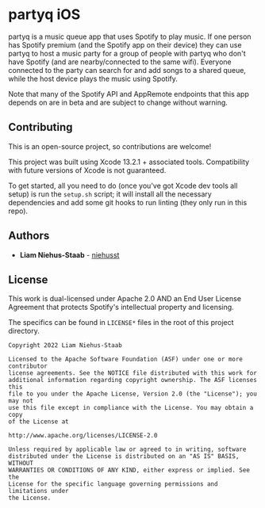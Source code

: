 # partyq iOS

partyq is a music queue app that uses Spotify to play music. If one person has Spotify premium (and the Spotify app on their device) they can use partyq to host a music party for a group of people with partyq who don't have Spotify (and are nearby/connected to the same wifi). Everyone connected to the party can search for and add songs to a shared queue, while the host device plays the music using Spotify.
    
Note that many of the Spotify API and AppRemote endpoints that this app depends on are in beta and are subject to change without warning.

## Contributing

This is an open-source project, so contributions are welcome! 

This project was built using Xcode 13.2.1 + associated tools. Compatibility with future versions of Xcode is not guaranteed.

To get started, all you need to do (once you've got Xcode dev tools all setup) is run the `setup.sh` script; it will install all the necessary dependencies and add some git hooks to run linting (they only run in this repo).

## Authors

* **Liam Niehus-Staab** - [niehusst](https://github.com/niehusst)

## License

This work is dual-licensed under Apache 2.0 AND an End User License Agreement that protects Spotify's intellectual property and licensing.

The specifics can be found in `LICENSE*` files in the root of this project directory.

```
Copyright 2022 Liam Niehus-Staab

Licensed to the Apache Software Foundation (ASF) under one or more contributor 
license agreements. See the NOTICE file distributed with this work for 
additional information regarding copyright ownership. The ASF licenses this 
file to you under the Apache License, Version 2.0 (the "License"); you may not 
use this file except in compliance with the License. You may obtain a copy 
of the License at

http://www.apache.org/licenses/LICENSE-2.0

Unless required by applicable law or agreed to in writing, software 
distributed under the License is distributed on an "AS IS" BASIS, WITHOUT 
WARRANTIES OR CONDITIONS OF ANY KIND, either express or implied. See the 
License for the specific language governing permissions and limitations under 
the License.
```
